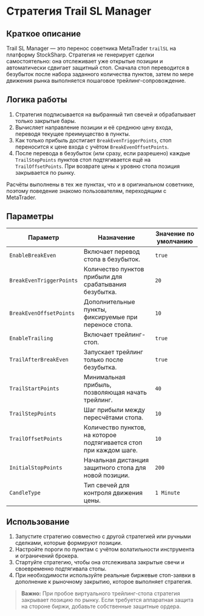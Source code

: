 # Стратегия Trail SL Manager

## Краткое описание

Trail SL Manager — это перенос советника MetaTrader `trailSL` на платформу StockSharp.
Стратегия не генерирует сделки самостоятельно: она отслеживает уже открытые позиции и автоматически сдвигает защитный стоп.
Сначала стоп переводится в безубыток после набора заданного количества пунктов, затем по мере движения рынка выполняется пошаговое трейлинг-сопровождение.

## Логика работы

1. Стратегия подписывается на выбранный тип свечей и обрабатывает только закрытые бары.
2. Вычисляет направление позиции и её среднюю цену входа, переводя текущее преимущество в пункты.
3. Как только прибыль достигает `BreakEvenTriggerPoints`, стоп переносится к цене входа с учётом `BreakEvenOffsetPoints`.
4. После перевода в безубыток (или сразу, если разрешено) каждые `TrailStepPoints` пунктов стоп подтягивается ещё на `TrailOffsetPoints`. При возврате цены к уровню стопа позиция закрывается по рынку.

Расчёты выполнены в тех же пунктах, что и в оригинальном советнике, поэтому поведение знакомо пользователям, переходящим с MetaTrader.

## Параметры

| Параметр | Назначение | Значение по умолчанию |
|----------|------------|------------------------|
| `EnableBreakEven` | Включает перевод стопа в безубыток. | `true` |
| `BreakEvenTriggerPoints` | Количество пунктов прибыли для срабатывания безубытка. | `20` |
| `BreakEvenOffsetPoints` | Дополнительные пункты, фиксируемые при переносе стопа. | `10` |
| `EnableTrailing` | Включает трейлинг-стоп. | `true` |
| `TrailAfterBreakEven` | Запускает трейлинг только после безубытка. | `true` |
| `TrailStartPoints` | Минимальная прибыль, позволяющая начать трейлинг. | `40` |
| `TrailStepPoints` | Шаг прибыли между пересчётами стопа. | `10` |
| `TrailOffsetPoints` | Количество пунктов, на которое подтягивается стоп при каждом шаге. | `10` |
| `InitialStopPoints` | Начальная дистанция защитного стопа для новой позиции. | `200` |
| `CandleType` | Тип свечей для контроля движения цены. | `1 Minute` |

## Использование

1. Запустите стратегию совместно с другой стратегией или ручными сделками, которые формируют позиции.
2. Настройте пороги по пунктам с учётом волатильности инструмента и ограничений брокера.
3. Стартуйте стратегию, чтобы она отслеживала закрытые свечи и своевременно подтягивала стопы.
4. При необходимости используйте реальные биржевые стоп-заявки в дополнение к рыночному закрытию, которое выполняет стратегия.

> **Важно:** При пробое виртуального трейлинг-стопа стратегия закрывает позицию по рынку. Если требуется аппаратная защита на стороне биржи, добавьте собственные защитные ордера.

